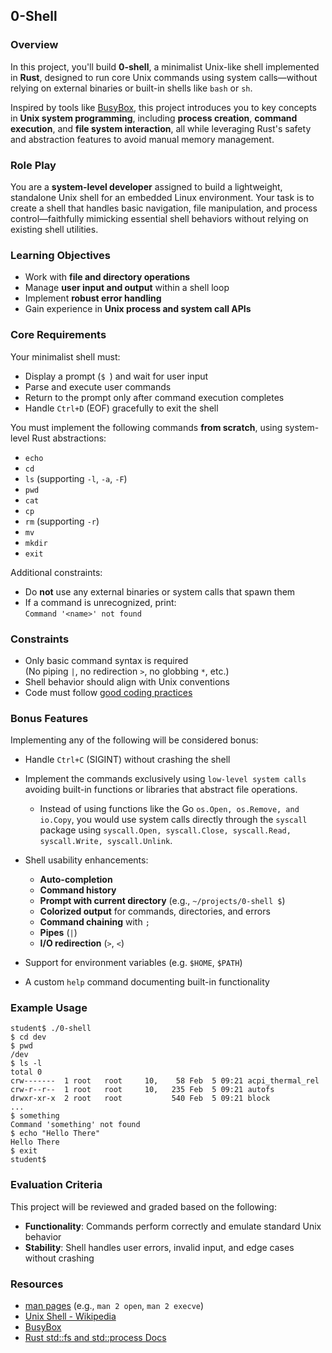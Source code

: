 ## 0-Shell

### Overview

In this project, you'll build **0-shell**, a minimalist Unix-like shell implemented in **Rust**, designed to run core Unix commands using system calls—without relying on external binaries or built-in shells like `bash` or `sh`.

Inspired by tools like [BusyBox](https://en.wikipedia.org/wiki/BusyBox), this project introduces you to key concepts in **Unix system programming**, including **process creation**, **command execution**, and **file system interaction**, all while leveraging Rust's safety and abstraction features to avoid manual memory management.

### Role Play

You are a **system-level developer** assigned to build a lightweight, standalone Unix shell for an embedded Linux environment. Your task is to create a shell that handles basic navigation, file manipulation, and process control—faithfully mimicking essential shell behaviors without relying on existing shell utilities.

### Learning Objectives

- Work with **file and directory operations**
- Manage **user input and output** within a shell loop
- Implement **robust error handling**
- Gain experience in **Unix process and system call APIs**

### Core Requirements

Your minimalist shell must:

- Display a prompt (`$ `) and wait for user input
- Parse and execute user commands
- Return to the prompt only after command execution completes
- Handle `Ctrl+D` (EOF) gracefully to exit the shell

You must implement the following commands **from scratch**, using system-level Rust abstractions:

- `echo`
- `cd`
- `ls` (supporting `-l`, `-a`, `-F`)
- `pwd`
- `cat`
- `cp`
- `rm` (supporting `-r`)
- `mv`
- `mkdir`
- `exit`

Additional constraints:

- Do **not** use any external binaries or system calls that spawn them
- If a command is unrecognized, print:  
  `Command '<name>' not found`

### Constraints

- Only basic command syntax is required  
  (No piping `|`, no redirection `>`, no globbing `*`, etc.)
- Shell behavior should align with Unix conventions
- Code must follow [good coding practices](https://public.01-edu.org/subjects/good-practices/)

### Bonus Features

Implementing any of the following will be considered bonus:

- Handle `Ctrl+C` (SIGINT) without crashing the shell
- Implement the commands exclusively using `low-level system calls` avoiding built-in functions or libraries that abstract file operations.

  - Instead of using functions like the Go `os.Open, os.Remove, and io.Copy`, you would use system calls directly through the `syscall` package using `syscall.Open, syscall.Close, syscall.Read, syscall.Write, syscall.Unlink`.
- Shell usability enhancements:
  - **Auto-completion**
  - **Command history**
  - **Prompt with current directory** (e.g., `~/projects/0-shell $`)
  - **Colorized output** for commands, directories, and errors
  - **Command chaining** with `;`
  - **Pipes** (`|`)
  - **I/O redirection** (`>`, `<`)
- Support for environment variables (e.g. `$HOME`, `$PATH`)
- A custom `help` command documenting built-in functionality

### Example Usage

```shell
student$ ./0-shell
$ cd dev
$ pwd
/dev
$ ls -l
total 0
crw-------  1 root   root     10,    58 Feb  5 09:21 acpi_thermal_rel
crw-r--r--  1 root   root     10,   235 Feb  5 09:21 autofs
drwxr-xr-x  2 root   root           540 Feb  5 09:21 block
...
$ something
Command 'something' not found
$ echo "Hello There"
Hello There
$ exit
student$
```

### Evaluation Criteria

This project will be reviewed and graded based on the following:

- **Functionality**: Commands perform correctly and emulate standard Unix behavior
- **Stability**: Shell handles user errors, invalid input, and edge cases without crashing

### Resources

- [man pages](https://man7.org/linux/man-pages/) (e.g., `man 2 open`, `man 2 execve`)
- [Unix Shell - Wikipedia](https://en.wikipedia.org/wiki/Unix_shell)
- [BusyBox](https://busybox.net/)
- [Rust std::fs and std::process Docs](https://doc.rust-lang.org/std/)
